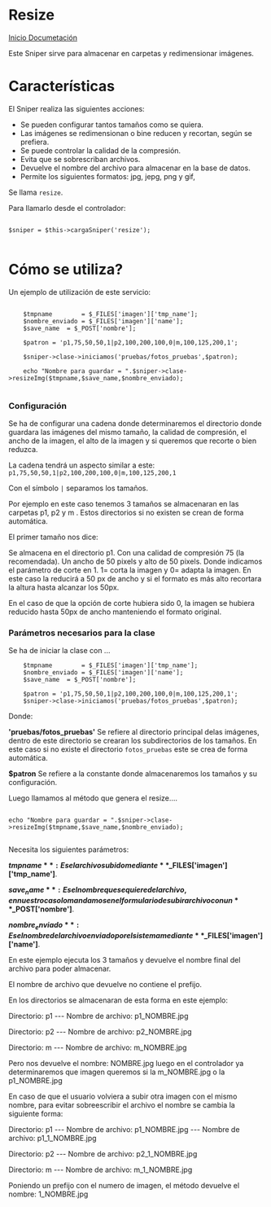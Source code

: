 Resize
========

[Inicio Documetación][1]

Este Sniper sirve para almacenar en carpetas y redimensionar imágenes.

# Características

El Sniper realiza las siguientes acciones:

- Se pueden configurar tantos tamaños como se quiera.
- Las imágenes se redimensionan o bine reducen y recortan, según se prefiera.
- Se puede controlar la calidad de la compresión.
- Evita que se sobrescriban archivos.
- Devuelve el nombre del archivo para almacenar en la base de datos.
- Permite los siguientes formatos: jpg, jepg, png y gif,


Se llama `resize`.

Para llamarlo desde el controlador:

```

$sniper = $this->cargaSniper('resize');


```

# Cómo se utiliza?

Un ejemplo de utilización de este servicio:

```

	$tmpname 		= $_FILES['imagen']['tmp_name'];
	$nombre_enviado = $_FILES['imagen']['name'];
	$save_name	= $_POST['nombre'];
	
	$patron = 'p1,75,50,50,1|p2,100,200,100,0|m,100,125,200,1';
	
	$sniper->clase->iniciamos('pruebas/fotos_pruebas',$patron);
		
	echo "Nombre para guardar = ".$sniper->clase->resizeImg($tmpname,$save_name,$nombre_enviado);


```



### Configuración

Se ha de configurar una cadena donde determinaremos el directorio donde guardara las imágenes del mismo tamaño, la calidad de compresión, el ancho de la imagen, el alto de la imagen y si queremos que recorte o bien reduzca.

La cadena tendrá un aspecto similar a este: `p1,75,50,50,1|p2,100,200,100,0|m,100,125,200,1`

Con el símbolo `|` separamos los tamaños. 

Por ejemplo en este caso tenemos 3 tamaños se almacenaran en las carpetas p1, p2 y m . Estos directorios si no existen se crean de forma automática.

El primer tamaño nos dice:

Se almacena en el directorio p1.
Con una calidad de compresión 75 (la recomendada).
Un ancho de 50 pixels y alto de 50 pixels.
Donde indicamos el parámetro de corte en 1. 1= corta la imagen y 0= adapta la imagen.
En este caso la reducirá a 50 px de ancho y si el formato es más alto recortara la altura hasta alcanzar los 50px.

En el caso de que la opción de corte hubiera sido 0, la imagen se hubiera reducido hasta 50px de ancho manteniendo el formato original.



### Parámetros necesarios para la clase

Se ha de iniciar la clase con ...

```
	$tmpname 		= $_FILES['imagen']['tmp_name'];
	$nombre_enviado = $_FILES['imagen']['name'];
	$save_name	= $_POST['nombre'];
	
	$patron = 'p1,75,50,50,1|p2,100,200,100,0|m,100,125,200,1';
	$sniper->clase->iniciamos('pruebas/fotos_pruebas',$patron);

```

Donde: 

**'pruebas/fotos_pruebas'** Se refiere al directorio principal delas imágenes, dentro de este directorio se crearan los subdirectorios de los tamaños. En este caso si no existe el directorio `fotos_pruebas` este se crea de forma automática.

**$patron** Se refiere a la constante donde almacenaremos los tamaños y su configuración.


Luego llamamos al método que genera el resize....

```

echo "Nombre para guardar = ".$sniper->clase->resizeImg($tmpname,$save_name,$nombre_enviado);


```

Necesita los siguientes parámetros:

**$tmpname** : Es el archivo subido mediante **$_FILES['imagen']['tmp_name']**.


**$save_name** : Es el nombre que se quiere del archivo, en nuestro caso lo mandamos en el formulario de subir archivo con un **$_POST['nombre']**.

**$nombre_enviado** : Es el nombre del archivo enviado por el sistema mediante **$_FILES['imagen']['name']**.



En este ejemplo ejecuta los 3 tamaños y devuelve el nombre final del archivo para poder almacenar.

El nombre de archivo que devuelve no contiene el prefijo.

En los directorios se almacenaran de esta forma en este ejemplo:

Directorio: p1
--- Nombre de archivo: p1_NOMBRE.jpg 

Directorio: p2
--- Nombre de archivo: p2_NOMBRE.jpg 

Directorio: m
--- Nombre de archivo: m_NOMBRE.jpg 

Pero nos devuelve el nombre: NOMBRE.jpg luego en el controlador ya determinaremos que imagen queremos si la m_NOMBRE.jpg o la p1_NOMBRE.jpg


En caso de que el usuario volviera a subir otra imagen con el mismo nombre, para evitar sobreescribir el archivo el nombre se cambia  la siguiente forma:

Directorio: p1
--- Nombre de archivo: p1_NOMBRE.jpg 
--- Nombre de archivo: p1_1_NOMBRE.jpg 

Directorio: p2
--- Nombre de archivo: p2_1_NOMBRE.jpg 

Directorio: m
--- Nombre de archivo: m_1_NOMBRE.jpg 

Poniendo un prefijo con el numero de imagen, el método devuelve el nombre: 1_NOMBRE.jpg



[1]: Inicio_Documentacion.md
